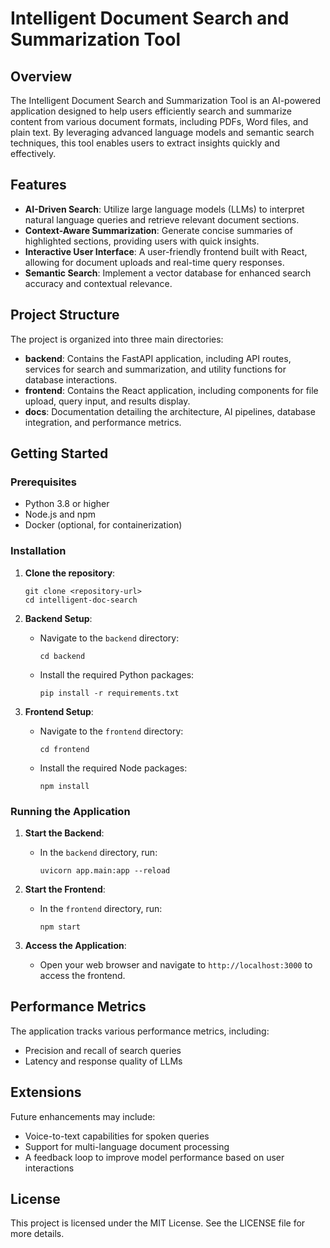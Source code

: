 # Intelligent Document Search and Summarization Tool

## Overview
The Intelligent Document Search and Summarization Tool is an AI-powered application designed to help users efficiently search and summarize content from various document formats, including PDFs, Word files, and plain text. By leveraging advanced language models and semantic search techniques, this tool enables users to extract insights quickly and effectively.

## Features
- **AI-Driven Search**: Utilize large language models (LLMs) to interpret natural language queries and retrieve relevant document sections.
- **Context-Aware Summarization**: Generate concise summaries of highlighted sections, providing users with quick insights.
- **Interactive User Interface**: A user-friendly frontend built with React, allowing for document uploads and real-time query responses.
- **Semantic Search**: Implement a vector database for enhanced search accuracy and contextual relevance.

## Project Structure
The project is organized into three main directories:
- **backend**: Contains the FastAPI application, including API routes, services for search and summarization, and utility functions for database interactions.
- **frontend**: Contains the React application, including components for file upload, query input, and results display.
- **docs**: Documentation detailing the architecture, AI pipelines, database integration, and performance metrics.

## Getting Started

### Prerequisites
- Python 3.8 or higher
- Node.js and npm
- Docker (optional, for containerization)

### Installation

1. **Clone the repository**:
   ```
   git clone <repository-url>
   cd intelligent-doc-search
   ```

2. **Backend Setup**:
   - Navigate to the `backend` directory:
     ```
     cd backend
     ```
   - Install the required Python packages:
     ```
     pip install -r requirements.txt
     ```

3. **Frontend Setup**:
   - Navigate to the `frontend` directory:
     ```
     cd frontend
     ```
   - Install the required Node packages:
     ```
     npm install
     ```

### Running the Application

1. **Start the Backend**:
   - In the `backend` directory, run:
     ```
     uvicorn app.main:app --reload
     ```

2. **Start the Frontend**:
   - In the `frontend` directory, run:
     ```
     npm start
     ```

3. **Access the Application**:
   - Open your web browser and navigate to `http://localhost:3000` to access the frontend.

## Performance Metrics
The application tracks various performance metrics, including:
- Precision and recall of search queries
- Latency and response quality of LLMs

## Extensions
Future enhancements may include:
- Voice-to-text capabilities for spoken queries
- Support for multi-language document processing
- A feedback loop to improve model performance based on user interactions

## License
This project is licensed under the MIT License. See the LICENSE file for more details.